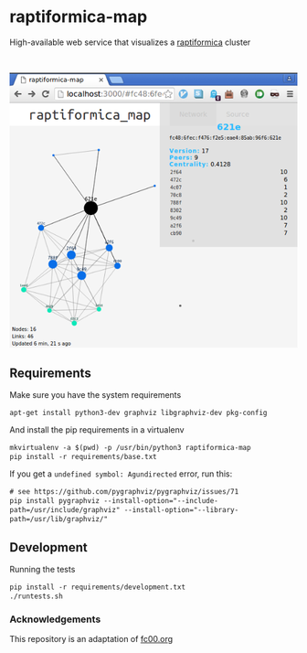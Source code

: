 raptiformica-map
================

High-available web service that visualizes a [raptiformica](https://github.com/vdloo/raptiformica) cluster

&nbsp;  

<p align="center">
  <img src="https://raw.githubusercontent.com/vdloo/raptiformica-map/master/docs/assets/screenshot.png" alt="screenshot of network graph"/>
</p>



## Requirements

Make sure you have the system requirements
```
apt-get install python3-dev graphviz libgraphviz-dev pkg-config
```

And install the pip requirements in a virtualenv
```
mkvirtualenv -a $(pwd) -p /usr/bin/python3 raptiformica-map
pip install -r requirements/base.txt
```

If you get a `undefined symbol: Agundirected` error, run this:
```
# see https://github.com/pygraphviz/pygraphviz/issues/71
pip install pygraphviz --install-option="--include-path=/usr/include/graphviz" --install-option="--library-path=/usr/lib/graphviz/" 
```


## Development

Running the tests
```
pip install -r requirements/development.txt
./runtests.sh
```


### Acknowledgements

This repository is an adaptation of [fc00.org](https://github.com/zielmicha/fc00.org)
